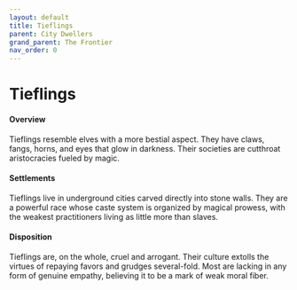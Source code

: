 ```yaml
---
layout: default
title: Tieflings
parent: City Dwellers
grand_parent: The Frontier
nav_order: 0
---
```


# Tieflings

#### Overview

Tieflings resemble elves with a more bestial aspect. They have claws, fangs, horns, and eyes that glow in darkness. Their societies are cutthroat aristocracies fueled by magic.

#### Settlements

Tieflings live in underground cities carved directly into stone walls. They are a powerful race whose caste system is organized by magical prowess, with the weakest practitioners living as little more than slaves. 

#### Disposition

Tieflings are, on the whole, cruel and arrogant. Their culture extolls the virtues of repaying favors and grudges several-fold. Most are lacking in any form of genuine empathy, believing it to be a mark of weak moral fiber.